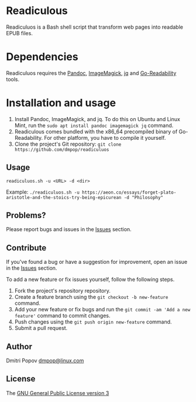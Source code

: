 # Readiculous


Readiculuos is a Bash shell script that transform web pages into readable EPUB files.


# Dependencies

Readiculuos requires the [Pandoc](https://pandoc.org), [ImageMagick](https://imagemagick.org), [jq](https://stedolan.github.io/jq/) and [Go-Readability](https://github.com/go-shiori/go-readability) tools. 

# Installation and usage

1. Install Pandoc, ImageMagick, and jq. To do this on Ubuntu and Linux Mint, run the `sudo apt install pandoc imagemagick jq` command.
2. Readiculous comes bundled with the x86_64 precompiled binary of Go-Readability. For other platform, you have to compile it yourself.
3. Clone the project's Git repository: `git clone https://github.com/dmpop/readiculuos`

## Usage

    readiculuos.sh -u <URL> -d <dir>

Example: `./readiculuos.sh -u https://aeon.co/essays/forget-plato-aristotle-and-the-stoics-try-being-epicurean -d "Philosophy"`

## Problems?

Please report bugs and issues in the [Issues](https://github.com/dmpop/readiculuos/issues) section.

## Contribute

If you've found a bug or have a suggestion for improvement, open an issue in the [Issues](https://github.com/dmpop/readiculuos/issues) section.

To add a new feature or fix issues yourself, follow the following steps.

1. Fork the project's repository repository.
2. Create a feature branch using the `git checkout -b new-feature` command.
3. Add your new feature or fix bugs and run the `git commit -am 'Add a new feature'` command to commit changes.
4. Push changes using the `git push origin new-feature` command.
5. Submit a pull request.

## Author

Dmitri Popov [dmpop@linux.com](mailto:dmpop@linux.com)

## License

The [GNU General Public License version 3](http://www.gnu.org/licenses/gpl-3.0.en.html)

